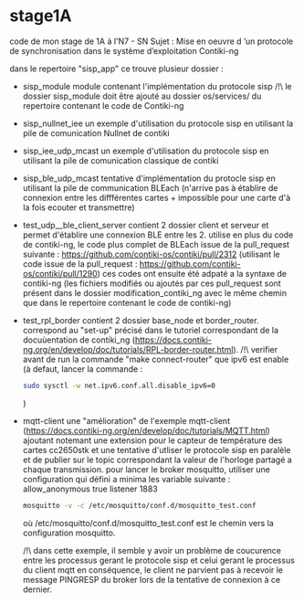 # stage1A
code de mon stage de 1A à l'N7 - SN
Sujet : Mise en oeuvre d ’un protocole de synchronisation dans le système d’exploitation Contiki-ng

dans le repertoire "sisp_app" ce trouve plusieur dossier : 
- sisp_module 
    module contenant l'implémentation du protocole sisp
    /!\ le dossier sisp_module doit être ajouté au dossier os/services/ du repertoire contenant le code de Contiki-ng

- sisp_nullnet_iee
    un exemple d'utilisation du protocole sisp en utilisant la pile de comunication Nullnet de contiki

- sisp_iee_udp_mcast
    un exemple d'utilisation du protocole sisp en utilisant la pile de comunication classique de contiki

- sisp_ble_udp_mcast
    tentative d'implémentation du protocle sisp en utilisant la pile de communication BLEach 
    (n'arrive pas à établire de connexion entre les diffférentes cartes + impossible pour une carte d'à la fois ecouter et transmettre)

- test_udp__ble_client_server
    contient 2 dossier client et serveur et permet d'établire une connexion BLE entre les 2. 
    utilise en plus du code de contiki-ng, le code plus complet de BLEach issue de la pull_request suivante : https://github.com/contiki-os/contiki/pull/2312
    (utilisant le code issue de la pull_request : https://github.com/contiki-os/contiki/pull/1290) ces codes ont ensuite été adpaté a la syntaxe de contiki-ng
    (les fichiers modifiés ou ajoutés par ces pull_request sont présent dans le dossier modification_contiki_ng avec le même chemin que dans le repertoire contenant le code de contiki-ng)

- test_rpl_border
    contient 2 dossier base_node et border_router. correspond au "set-up" précisé dans le tutoriel correspondant de la docuùentation de contiki_ng (https://docs.contiki-ng.org/en/develop/doc/tutorials/RPL-border-router.html). 
    /!\ verifier avant de run la commande "make connect-router" que ipv6 est enable (à defaut, lancer la commande : 
    ```bash 
    sudo sysctl -w net.ipv6.conf.all.disable_ipv6=0
    ```
    )

- mqtt-client
    une "amélioration" de l'exemple mqtt-client (https://docs.contiki-ng.org/en/develop/doc/tutorials/MQTT.html) ajoutant notemant une extension pour le capteur de température des cartes cc2650stk et une tentative d'utliser le protocole sisp en paralèle et de publier sur le topic correspondant la valeur de l'horloge partagé a chaque transmission.
    pour lancer le broker mosquitto, utiliser une configuration qui défini a minima les variable suivante : 
        allow_anonymous true
        listener 1883

    ```bash
    mosquitto -v -c /etc/mosquitto/conf.d/mosquitto_test.conf
    ```
    où /etc/mosquitto/conf.d/mosquitto_test.conf est le chemin vers la configuration mosquitto.

    /!\ dans cette exemple, il semble y avoir un problème de coucurence entre les processus gerant le protocole sisp et celui gerant le processus du client mqtt
        en conséquence, le client ne parvient pas à recevoir le message PINGRESP du broker lors de la tentative de connexion à ce dernier.


